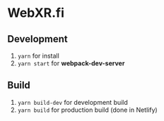 # WebXR.fi

## Development

1. `yarn` for install
2. `yarn start` for **webpack-dev-server**

## Build

1. `yarn build-dev` for development build
2. `yarn build` for production build (done in Netlify)
